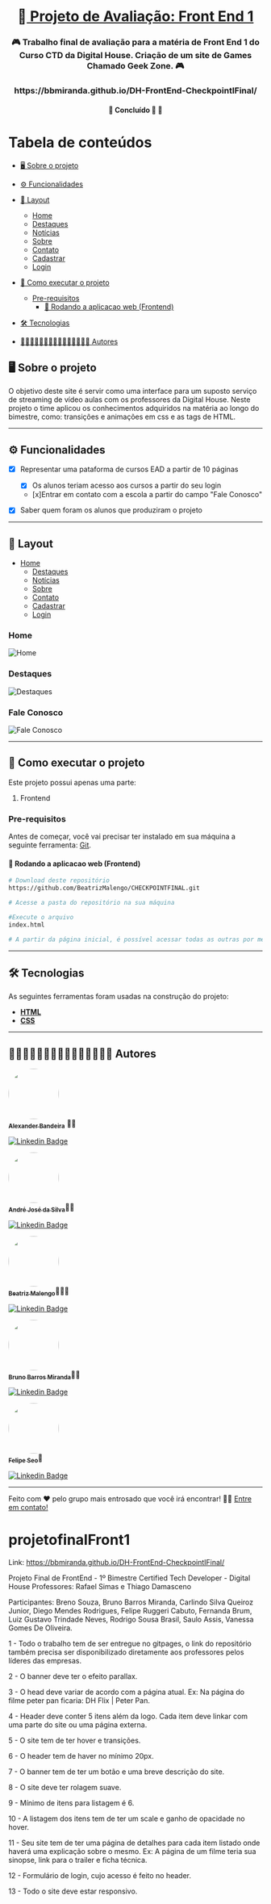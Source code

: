 <h1 align="center">
     🎨<a href="#" alt="site DHFlix"> Projeto de Avaliação: Front End 1</a>
</h1>

<h3 align="center">
    🎮 Trabalho final de avaliação para a matéria de Front End 1 do Curso CTD da Digital House. Criação de um site de Games Chamado Geek Zone. 🎮
</h3>
<h3 align="center">
https://bbmiranda.github.io/DH-FrontEnd-CheckpointIFinal/
</h3>

<h4 align="center">
	🚧 Concluído 🚀 🚧
</h4>

Tabela de conteúdos
=================
<!--ts-->
  * [🖥️ Sobre o projeto](#----sobre-o-projeto)
  * [⚙️ Funcionalidades](#---funcionalidades)
  * [🎨 Layout](#---layout)
    + [Home](#home)
    + [Destaques](#destaques)
    + [Notícias](#noticias)
    + [Sobre](#sobre)
    + [Contato](#contato)
    + [Cadastrar](#cadastrar)
    + [Login](#login)
    
  * [🚀 Como executar o projeto](#---como-executar-o-projeto)
    + [Pre-requisitos](#pre-requisitos)
      - [🧭 Rodando a aplicacao web (Frontend)](#---rodando-a-aplicacao-web--frontend-)
  * [🛠 Tecnologias](#---tecnologias)
  * [👨🏻‍💻👨🏼‍💻👨🏻‍💻👨🏻‍💻👩🏽‍💻 Autores](#------------------------------------autores)
<!--te-->


## 🖥️ Sobre o projeto

O objetivo deste site é servir como uma interface para um suposto serviço de streaming de vídeo aulas com os professores da Digital House.
Neste projeto o time aplicou os conhecimentos adquiridos na matéria ao longo do bimestre, como: transições e animações em css e as tags de HTML.

---

## ⚙️ Funcionalidades                                        

- [x] Representar uma pataforma de cursos EAD a partir de 10 páginas 
	- [x] Os alunos teriam acesso aos cursos a partir do seu login
	- [x]Entrar em contato com a escola a partir do campo "Fale Conosco"

- [x] Saber quem foram os alunos que produziram o projeto

---

## 🎨 Layout

+ [Home](#home)
    + [Destaques](#destaques)
    + [Notícias](#noticias)
    + [Sobre](#sobre)
    + [Contato](#contato)
    + [Cadastrar](#cadastrar)
    + [Login](#login)

### Home
![Home](img/home.png)

### Destaques
![Destaques](img/destaque.png)

### Fale Conosco
![Fale Conosco](img/fale-conosco.png)

---

## 🚀 Como executar o projeto
Este projeto possui apenas uma parte:

1. Frontend 
### Pre-requisitos

Antes de começar, você vai precisar ter instalado em sua máquina a seguinte ferramenta:
[Git](https://git-scm.com). 


#### 🧭 Rodando a aplicacao web (Frontend)

```bash
# Download deste repositório
https://github.com/BeatrizMalengo/CHECKPOINTFINAL.git

# Acesse a pasta do repositório na sua máquina

#Execute o arquivo
index.html

# A partir da página inicial, é possível acessar todas as outras por meio dos links e botões

```

---

## 🛠 Tecnologias

As seguintes ferramentas foram usadas na construção do projeto:

-  **[HTML](https://developer.mozilla.org/pt-BR/docs/Web/HTML)**
-  **[CSS](https://developer.mozilla.org/pt-BR/docs/Web/CSS)**


---


## 👨🏻‍💻👨🏼‍💻👨🏻‍💻👨🏻‍💻👩🏽‍💻 Autores

<a href="https://media-exp1.licdn.com/dms/image/C5603AQFZopnLuEDgKw/profile-displayphoto-shrink_800_800/0/1624393305147?e=1639008000&v=beta&t=eLRqFPAaSCcXpIEYprq88gyNwwEX2HDJj80bhystlyg">
 <img style="border-radius: 50%;" src="https://media-exp1.licdn.com/dms/image/C5603AQFZopnLuEDgKw/profile-displayphoto-shrink_800_800/0/1624393305147?e=1639008000&v=beta&t=eLRqFPAaSCcXpIEYprq88gyNwwEX2HDJj80bhystlyg" width="100px;" alt=""/>
 <br />
 <sub><b>Alexander Bandeira</b></sub></a> 🦹🏼‍
 <br />

[![Linkedin Badge](https://img.shields.io/badge/-Alexander-blue?style=flat-square&logo=Linkedin&logoColor=white&link=https://www.linkedin.com/in/alexander-bandeira-5134811b7/)](https://www.linkedin.com/in/alexander-bandeira-5134811b7/) 



<a href="img/andre.png">
 <img style="border-radius: 50%;" src="img/andre.png" width="100px;" alt=""/>
 <br />
 <sub><b>André José da Silva</b></sub></a>🧙‍♂️
 <br />

[![Linkedin Badge](https://img.shields.io/badge/-André-blue?style=flat-square&logo=Linkedin&logoColor=white&link=https://www.linkedin.com/in/andre-jose-da-silva/)](https://www.linkedin.com/in/alexander-bandeira-5134811b7/) 




<a href="https://media-exp1.licdn.com/dms/image/C5603AQGprO4AnVD7jg/profile-displayphoto-shrink_800_800/0/1621455864395?e=1638403200&v=beta&t=lsweSDsnFyygCVziMEj70Mr7MAJ9zxEVwDKcqEjnTI8">
 <img style="border-radius: 50%;" src="https://media-exp1.licdn.com/dms/image/C5603AQGprO4AnVD7jg/profile-displayphoto-shrink_800_800/0/1621455864395?e=1638403200&v=beta&t=lsweSDsnFyygCVziMEj70Mr7MAJ9zxEVwDKcqEjnTI8" width="100px;" alt=""/>
 <br />
	<sub><b>Beatriz Malengo</b></sub></a>🧝🏽‍♀️
 <br />

[![Linkedin Badge](https://img.shields.io/badge/-Beatriz-blue?style=flat-square&logo=Linkedin&logoColor=white&link=https://www.linkedin.com/in/beatriz-andrade/)](https://www.linkedin.com/in/beatriz-andrade/)




	 
<a href="img/bruno.jpg">
<img style="border-radius: 50%;" src="img/bruno.jpg" width="100px;" alt=""/>
<br />
	<sub><b>Bruno Barros Miranda</b></sub></a>👨‍🦱
<br />

[![Linkedin Badge](https://img.shields.io/badge/-Bruno-blue?style=flat-square&logo=Linkedin&logoColor=white&link=https://www.linkedin.com/in/bruno-b-miranda/)](https://www.linkedin.com/in/bruno-b-miranda/) 




<a href="img/felipe.jpg">
<img style="border-radius: 50%;" src="img/felipe.jpg" width="100px;" alt=""/>
<br />
	<sub><b>Felipe Seo</b></sub></a>🐸
<br />

[![Linkedin Badge](https://img.shields.io/badge/-Felipe-blue?style=flat-square&logo=Linkedin&logoColor=white&link=https://www.linkedin.com/in/felipe-seo/)](https://www.linkedin.com/in/felipe-seo/)






---

Feito com ❤️ pelo grupo mais entrosado que você irá encontrar! 👋🏽 [Entre em contato!](https://discord.com/channels/@me/892201205663670272)



# projetofinalFront1

Link: https://bbmiranda.github.io/DH-FrontEnd-CheckpointIFinal/

Projeto Final de FrontEnd - 1º Bimestre Certified Tech Developer - Digital House
Professores: Rafael Simas e Thiago Damasceno

Participantes:  Breno Souza, Bruno Barros Miranda, Carlindo Silva Queiroz Junior, Diego Mendes Rodrigues, Felipe Ruggeri Cabuto, Fernanda Brum, Luiz Gustavo Trindade Neves, Rodrigo Sousa Brasil, Saulo Assis, Vanessa Gomes De Oliveira.

1 - Todo o trabalho tem de ser entregue no gitpages, o link do repositório também precisa ser disponibilizado diretamente aos professores pelos líderes das empresas.

2 - O banner deve ter o efeito parallax.

3 - O head deve variar de acordo com a página atual. Ex: Na página do filme peter pan ficaria: DH Flix | Peter Pan.

4 - Header deve conter 5 itens além da logo. Cada item deve linkar com uma parte do site ou uma página externa.

5 - O site tem de ter hover e transições.

6 - O header tem de haver no mínimo 20px.

7 - O banner tem de ter um botão e uma breve descrição do site.

8 - O site deve ter rolagem suave.

9 - Mínimo de itens para listagem é 6.

10 - A listagem dos itens tem de ter um scale e ganho de opacidade no hover.

11 - Seu site tem de ter uma página de detalhes para cada item listado onde haverá uma explicação sobre o mesmo. Ex: A página de um filme teria sua sinopse, link para o trailer e ficha técnica.

12 - Formulário de login, cujo acesso é feito no header.

13 - Todo o site deve estar responsivo.
